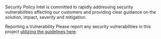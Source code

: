 Security Policy
Intel is committed to rapidly addressing security vulnerabilities affecting our customers and providing clear guidance on the solution, impact, severity and mitigation.

Reporting a Vulnerability
Please report any security vulnerabilities in this project [utilizing the guidelines here](https://www.intel.com/content/www/us/en/developer/topic-technology/open/celadon/community.html#security).
